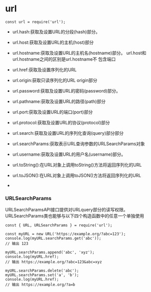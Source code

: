 # url

```
const url = require('url');

```

- url.hash:获取及设置URL的分段(hash)部分。
- url.host:获取及设置URL的主机(host)部分
- url.hostname:获取及设置URL的主机名(hostname)部分。 url.host和url.hostname之间的区别是url.hostname不 包含端口
- url.href:获取及设置序列化的URL
- url.origin:获取只读序列化的URL origin部分
- url.password:获取及设置URL的密码(password)部分。
- url.pathname:获取及设置URL的路径(path)部分
- url.port:获取及设置URL的端口(port)部分
- url.protocol:获取及设置URL的协议(protocol)部分

- url.search:获取及设置URL的序列化查询(query)部分部分
- url.searchParams:获取表示URL查询参数的URLSearchParams对象
- url.username:获取及设置URL的用户名(username)部分。
- url.toString():在URL对象上调用toString()方法将返回序列化的URL
- url.toJSON():在URL对象上调用toJSON()方法将返回序列化的URL
-


### URLSearchParams

URLSearchParamsAPI接口提供对URLquery部分的读写权限。URLSearchParams类也能够与以下四个构造函数中的任意一个单独使用

```
const { URL, URLSearchParams } = require('url');

const myURL = new URL('https://example.org/?abc=123');
console.log(myURL.searchParams.get('abc'));
// 输出 123

myURL.searchParams.append('abc', 'xyz');
console.log(myURL.href);
// 输出 https://example.org/?abc=123&abc=xyz

myURL.searchParams.delete('abc');
myURL.searchParams.set('a', 'b');
console.log(myURL.href);
// 输出 https://example.org/?a=b
```
